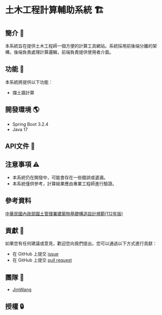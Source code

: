 # 土木工程計算輔助系統 🏗

## 簡介 📕

本系統旨在提供土木工程師一個方便的計算工具網站。系統採用前後端分離的架構，後端負責處理計算邏輯，前端負責提供使用者介面。

## 功能 🔨

本系統將提供以下功能：

* 擋土牆計算

## 開發環境 🌎

- Spring Boot 3.2.4
- Java 17

## API文件 📖
## 注意事項 ⚠️

* 本系統仍在開發中，可能會存在一些錯誤或遺漏。
* 本系統僅供參考，計算結果應由專業工程師進行驗證。
## 參考資料
[中華民國內政部國土管理署建築物基礎構造設計規範(112年版)](https://www.nlma.gov.tw/filesys/file/EMMA/L1120811.pdf)

## 貢獻 🤝

如果您有任何建議或意見，歡迎您向我們提出。您可以通過以下方式進行貢獻：

* 在 GitHub 上提交 [issue](https://github.com/jim8764952/CAE/issues)
* 在 GitHub 上提交 [pull request](https://github.com/jim8764952/CAE/pulls)

## 團隊 🙌

* [JimWang](https://github.com/jim8764952)

## 授權 🔒
